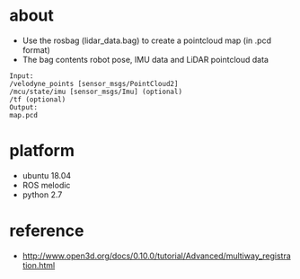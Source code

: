 # about 

- Use the rosbag (lidar_data.bag) to create a pointcloud map (in .pcd format)
- The bag contents robot pose, IMU data and LiDAR pointcloud data
```
Input:
/velodyne_points [sensor_msgs/PointCloud2]
/mcu/state/imu [sensor_msgs/Imu] (optional)
/tf (optional)
Output:
map.pcd
```

# platform 

- ubuntu 18.04
- ROS melodic 
- python 2.7 

# reference 

- http://www.open3d.org/docs/0.10.0/tutorial/Advanced/multiway_registration.html